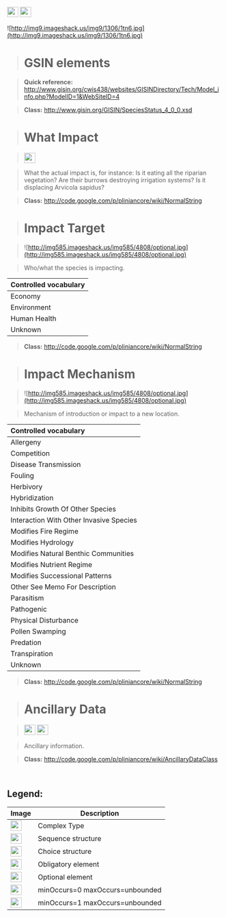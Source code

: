 <img src='http://imageshack.us/a/img16/5397/multipleg.jpg' width='26' height='24' /> <img src='http://img6.imageshack.us/img6/1315/sequencej.jpg' width='26' height='24' />

![http://img9.imageshack.us/img9/1306/1tn6.jpg](http://img9.imageshack.us/img9/1306/1tn6.jpg)




> # GSIN elements #

> <b>Quick reference:</b> http://www.gisin.org/cwis438/websites/GISINDirectory/Tech/Model_info.php?ModelID=1&WebSiteID=4

> <b>Class:</b> http://www.gisin.org/GISIN/SpeciesStatus_4_0_0.xsd

> # What Impact #

> <img src='http://img52.imageshack.us/img52/2777/elementkw.jpg' width='26' height='24' />

> What the actual impact is, for instance: Is it eating all the riparian vegetation? Are their burrows destroying irrigation systems? Is it displacing  Arvicola sapidus?

> <b>Class:</b> http://code.google.com/p/pliniancore/wiki/NormalString

> # Impact Target #

> ![http://img585.imageshack.us/img585/4808/optional.jpg](http://img585.imageshack.us/img585/4808/optional.jpg)

> Who/what the species is impacting.

|<b>Controlled vocabulary</b>|
|:---------------------------|
|Economy                     |
|Environment                 |
|Human Health                |
|Unknown                     |

> <b>Class:</b> http://code.google.com/p/pliniancore/wiki/NormalString

> # Impact Mechanism #

> ![http://img585.imageshack.us/img585/4808/optional.jpg](http://img585.imageshack.us/img585/4808/optional.jpg)

> Mechanism of introduction or impact to a new location.

|<b>Controlled vocabulary</b>|
|:---------------------------|
|Allergeny                   |
|Competition                 |
|Disease Transmission        |
|Fouling                     |
|Herbivory                   |
|Hybridization               |
|Inhibits Growth Of Other Species|
|Interaction With Other Invasive Species|
|Modifies Fire Regime        |
|Modifies Hydrology          |
|Modifies Natural Benthic Communities|
|Modifies Nutrient Regime    |
|Modifies Successional Patterns|
|Other See Memo For Description|
|Parasitism                  |
|Pathogenic                  |
|Physical Disturbance        |
|Pollen Swamping             |
|Predation                   |
|Transpiration               |
|Unknown                     |

> <b>Class:</b> http://code.google.com/p/pliniancore/wiki/NormalString

> # Ancillary Data #

> <img src='http://img585.imageshack.us/img585/4808/optional.jpg' width='26' height='24' /> <img src='http://img19.imageshack.us/img19/4356/infinitol.jpg' width='26' height='24' />

> Ancillary information.

> <b>Class:</b> http://code.google.com/p/pliniancore/wiki/AncillaryDataClass

<br>
<h2><b>Legend:</b></h2>

<table><thead><th>Image</th><th>Description</th></thead><tbody>
<tr><td><img src='http://imageshack.us/a/img16/5397/multipleg.jpg' width='26' height='24' /></td><td>Complex Type</td></tr>
<tr><td><img src='http://img6.imageshack.us/img6/1315/sequencej.jpg' width='26' height='24' /></td><td>Sequence structure</td></tr>
<tr><td><img src='http://img266.imageshack.us/img266/2791/choice.jpg' width='26' height='24' /></td><td>Choice structure</td></tr>
<tr><td><img src='http://img52.imageshack.us/img52/2777/elementkw.jpg' width='26' height='24' /></td><td>Obligatory element</td></tr>
<tr><td><img src='http://img585.imageshack.us/img585/4808/optional.jpg' width='26' height='24' /></td><td>Optional element</td></tr>
<tr><td><img src='http://img19.imageshack.us/img19/4356/infinitol.jpg' width='26' height='24' /></td><td>minOccurs=0 maxOccurs=unbounded</td></tr>
<tr><td><img src='http://img198.imageshack.us/img198/6134/unoinfinito.jpg' width='26' height='24' /></td><td>minOccurs=1 maxOccurs=unbounded</td></tr>